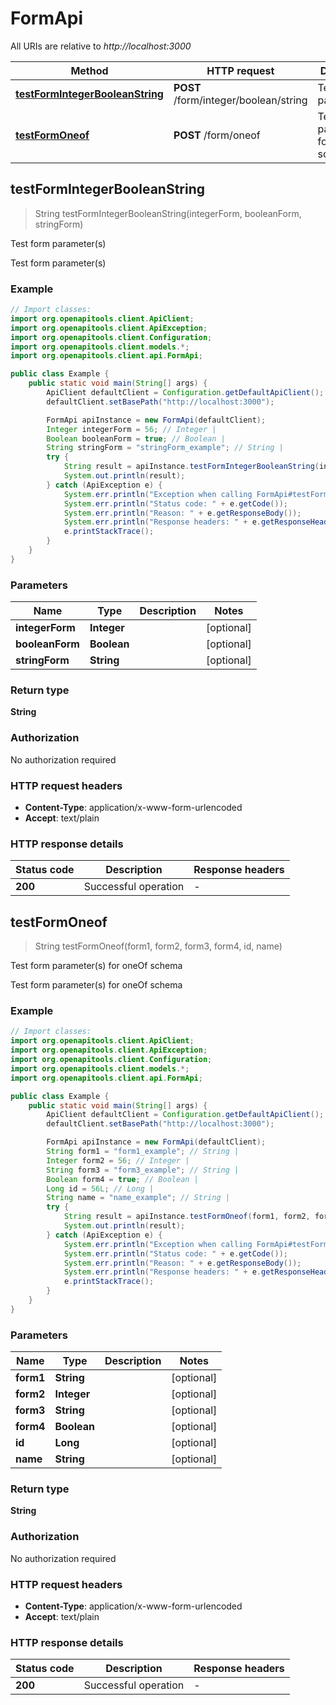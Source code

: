 # FormApi

All URIs are relative to *http://localhost:3000*

| Method | HTTP request | Description |
|------------- | ------------- | -------------|
| [**testFormIntegerBooleanString**](FormApi.md#testFormIntegerBooleanString) | **POST** /form/integer/boolean/string | Test form parameter(s) |
| [**testFormOneof**](FormApi.md#testFormOneof) | **POST** /form/oneof | Test form parameter(s) for oneOf schema |



## testFormIntegerBooleanString

> String testFormIntegerBooleanString(integerForm, booleanForm, stringForm)

Test form parameter(s)

Test form parameter(s)

### Example

```java
// Import classes:
import org.openapitools.client.ApiClient;
import org.openapitools.client.ApiException;
import org.openapitools.client.Configuration;
import org.openapitools.client.models.*;
import org.openapitools.client.api.FormApi;

public class Example {
    public static void main(String[] args) {
        ApiClient defaultClient = Configuration.getDefaultApiClient();
        defaultClient.setBasePath("http://localhost:3000");

        FormApi apiInstance = new FormApi(defaultClient);
        Integer integerForm = 56; // Integer | 
        Boolean booleanForm = true; // Boolean | 
        String stringForm = "stringForm_example"; // String | 
        try {
            String result = apiInstance.testFormIntegerBooleanString(integerForm, booleanForm, stringForm);
            System.out.println(result);
        } catch (ApiException e) {
            System.err.println("Exception when calling FormApi#testFormIntegerBooleanString");
            System.err.println("Status code: " + e.getCode());
            System.err.println("Reason: " + e.getResponseBody());
            System.err.println("Response headers: " + e.getResponseHeaders());
            e.printStackTrace();
        }
    }
}
```

### Parameters


| Name | Type | Description  | Notes |
|------------- | ------------- | ------------- | -------------|
| **integerForm** | **Integer**|  | [optional] |
| **booleanForm** | **Boolean**|  | [optional] |
| **stringForm** | **String**|  | [optional] |

### Return type

**String**

### Authorization

No authorization required

### HTTP request headers

- **Content-Type**: application/x-www-form-urlencoded
- **Accept**: text/plain


### HTTP response details
| Status code | Description | Response headers |
|-------------|-------------|------------------|
| **200** | Successful operation |  -  |


## testFormOneof

> String testFormOneof(form1, form2, form3, form4, id, name)

Test form parameter(s) for oneOf schema

Test form parameter(s) for oneOf schema

### Example

```java
// Import classes:
import org.openapitools.client.ApiClient;
import org.openapitools.client.ApiException;
import org.openapitools.client.Configuration;
import org.openapitools.client.models.*;
import org.openapitools.client.api.FormApi;

public class Example {
    public static void main(String[] args) {
        ApiClient defaultClient = Configuration.getDefaultApiClient();
        defaultClient.setBasePath("http://localhost:3000");

        FormApi apiInstance = new FormApi(defaultClient);
        String form1 = "form1_example"; // String | 
        Integer form2 = 56; // Integer | 
        String form3 = "form3_example"; // String | 
        Boolean form4 = true; // Boolean | 
        Long id = 56L; // Long | 
        String name = "name_example"; // String | 
        try {
            String result = apiInstance.testFormOneof(form1, form2, form3, form4, id, name);
            System.out.println(result);
        } catch (ApiException e) {
            System.err.println("Exception when calling FormApi#testFormOneof");
            System.err.println("Status code: " + e.getCode());
            System.err.println("Reason: " + e.getResponseBody());
            System.err.println("Response headers: " + e.getResponseHeaders());
            e.printStackTrace();
        }
    }
}
```

### Parameters


| Name | Type | Description  | Notes |
|------------- | ------------- | ------------- | -------------|
| **form1** | **String**|  | [optional] |
| **form2** | **Integer**|  | [optional] |
| **form3** | **String**|  | [optional] |
| **form4** | **Boolean**|  | [optional] |
| **id** | **Long**|  | [optional] |
| **name** | **String**|  | [optional] |

### Return type

**String**

### Authorization

No authorization required

### HTTP request headers

- **Content-Type**: application/x-www-form-urlencoded
- **Accept**: text/plain


### HTTP response details
| Status code | Description | Response headers |
|-------------|-------------|------------------|
| **200** | Successful operation |  -  |

